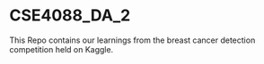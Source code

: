# CSE4088_DA_2
This Repo contains our learnings from the breast cancer detection competition held on Kaggle. 
